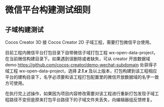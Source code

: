 # 微信平台构建测试细则

## 子域构建测试
Cocos Creator 3D 接 Cocos Creator 2D 子域工程，需要打包微信平台使用。

目前工程内微信平台打包目录下自带微信子域打包工程 wx-open-data-project，在当前微信构建目录下。如果遇到误删除或者缺失，可从 creator 开放数据域 demo https://github.com/cocos-creator/demo-wechat-subdomain 处获得子域工程 wx-open-data-project，选择 ***2.1.x*** 及以上版本，打包构建到该工程相应平台的建构目录下，名字必须要和该工程打包配置里的微信开放数据域的名字一致方可使用。

在执行完上述操作，如果因为项目内容修改需要对该工程进行重新打包发现子域工程路径不变但是原来打包平台路径下的子域文件夹丢失，向编辑器组反馈修复。